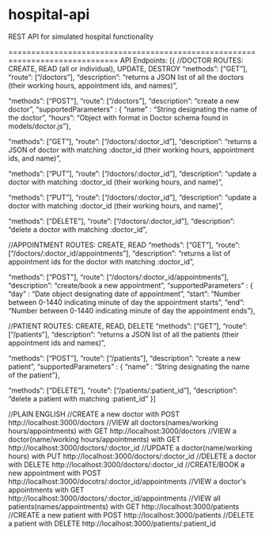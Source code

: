 # hospital-api
REST API for simulated hospital functionality

==============================================================================
API Endpoints:
[{ 
//DOCTOR ROUTES: CREATE, READ (all or individual), UPDATE, DESTROY
“methods”: [“GET”], “route”: [“/doctors”], 
“description”: “returns a JSON list of all the doctors (their working hours, appointment ids, and names)”,

“methods”: [“POST”], “route”: [“/doctors”], 
“description”: “create a new doctor”, 
“supportedParameters” : { “name” : “String designating the name of the doctor”, “hours”: “Object with format in Doctor schema found in models/doctor.js”},

“methods”: [“GET”], “route”: [“/doctors/:doctor_id”], 
“description”: “returns a JSON of doctor with matching :doctor_id (their working hours, appointment ids, and name)”,

“methods”: [“PUT”], “route”: [“/doctors/:doctor_id”], 
“description”: “update a doctor with matching :doctor_id (their working hours, and name)”,

“methods”: [“PUT”], “route”: [“/doctors/:doctor_id”], 
“description”: “update a doctor with matching :doctor_id (their working hours, and name)”,

“methods”: [“DELETE”], “route”: [“/doctors/:doctor_id”], 
“description”: “delete a doctor with matching :doctor_id”,

//APPOINTMENT ROUTES: CREATE, READ
“methods”: [“GET”], “route”: [“/doctors/:doctor_id/appointments”], 
“description”: “returns a list of appointment ids for the doctor with matching :doctor_id”,

“methods”: [“POST”], “route”: [“/doctors/:doctor_id/appointments”], 
“description”: “create/book a new appointment”, 
“supportedParameters” : { “day” : “Date object designating date of appointment”, “start”: “Number between 0-1440 indicating minute of day the appointment starts”, “end”: “Number between 0-1440 indicating minute of day the appointment ends”},

//PATIENT ROUTES: CREATE, READ, DELETE
“methods”: [“GET”], “route”: [“/patients”], 
“description”: “returns a JSON list of all the patients (their appointment ids and names)”,

“methods”: [“POST”], “route”: [“/patients”], 
“description”: “create a new patient”,
“supportedParameters” : { “name” : “String designating the name of the patient”},

“methods”: [“DELETE”], “route”: [“/patients/:patient_id”], 
“description”: “delete a patient with matching :patient_id” 
}]

//PLAIN ENGLISH
//CREATE a new doctor with POST http://localhost:3000/doctors
//VIEW all doctors(names/working hours/appointments) with GET http://localhost:3000/doctors
//VIEW a doctor(name/working hours/appointments) with GET http://localhost:3000/doctors/:doctor_id
//UPDATE a doctor(name/working hours) with PUT http://localhost:3000/doctors/:doctor_id
//DELETE a doctor with DELETE http://localhost:3000/doctors/:doctor_id
//CREATE/BOOK a new appointment with POST http://localhost:3000/docotrs/:doctor_id/appointments
//VIEW a doctor's appointments with GET http://localhost:3000/doctors/:doctor_id/appointments
//VIEW all patients(names/appointments) with GET http://localhost:3000/patients
//CREATE a new patient with POST http://localhost:3000/patients
//DELETE a patient with DELETE http://localhost:3000/patients/:patient_id
